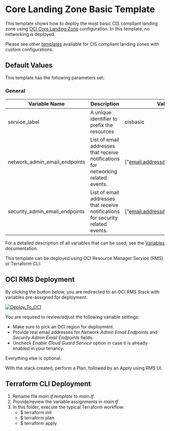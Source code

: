 # Core Landing Zone Basic Template

This template shows how to deploy the most basic CIS compliant landing zone using [OCI Core Landing Zone](../../) configuration. In this template, no networking is deployed.

Please see other [templates](../../templates/) available for CIS compliant landing zones with custom configurations.


## Default Values

This template has the following parameters set: 

### General

| Variable Name | Description | Value |
|---------------|-------------|-------|
| service_label | A unique identifier to prefix the resources | cisbasic |
| network_admin_email_endpoints | List of email addresses that receive notifications for networking related events. | ["email.address@example.com"] |
| security_admin_email_endpoints | List of email addresses that receive notifications for security related events. | ["email.address@example.com"] |


For a detailed description of all variables that can be used, see the [Variables](../../VARIABLES.md) documentation.

This template can be deployed using OCI Resource Manager Service (RMS) or Terraform CLI:

## OCI RMS Deployment

By clicking the button below, you are redirected to an OCI RMS Stack with variables pre-assigned for deployment. 

[![Deploy_To_OCI](../../images/DeployToOCI.svg)](https://cloud.oracle.com/resourcemanager/stacks/create?zipUrl=https://github.com/oci-landing-zones/terraform-oci-core-landingzone/archive/refs/heads/main.zip&zipUrlVariables={"service_label":"cisbasic","network_admin_email_endpoints":["email.address@example.com"],"security_admin_email_endpoints":["email.address@example.com"],"enable_cloud_guard":true})

You are required to review/adjust the following variable settings:
 - Make sure to pick an OCI region for deployment.
 - Provide real email addresses for *Network Admin Email Endpoints* and *Security Admin Email Endpoints* fields. 
 - Uncheck *Enable Cloud Guard Service* option in case it is already enabled in your tenancy.

Everything else is optional.    

With the stack created, perform a Plan, followed by an Apply using RMS UI.

## Terraform CLI Deployment

1. Rename file *main.tf.template* to *main.tf*. 
2. Provide/review the variable assignments in *main.tf*.
3. In this folder, execute the typical Terraform workflow:
    - $ terraform init
    - $ terraform plan
    - $ terraform apply

    
